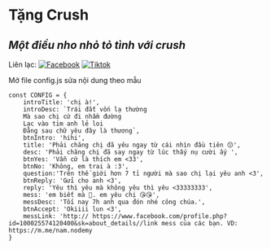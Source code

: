 # Tặng Crush
## _Một điều nho nhỏ tỏ tình với crush_

Liên lạc: 
[![Facebook](https://i.imgur.com/GRqy96ts.jpg)](https://www.facebook.com/nam.nodemy)
[![Tiktok](https://i.imgur.com/Nbfl1E7t.jpg)](https://www.tiktok.com/@manindev)

Mở file config.js sửa nội dung theo mẫu
```
const CONFIG = {
    introTitle: 'chị à!',
    introDesc: `Trái đất vốn lạ thường
    Mà sao chị cứ đi nhầm đường
    Lạc vào tim anh lẻ loi
    Đằng sau chữ yêu đây là thương`,
    btnIntro: 'hihi',
    title: 'Phải chăng chị đã yêu ngay từ cái nhìn đầu tiên 😙',
    desc: 'Phải chăng chị đã say ngay từ lúc thấy nụ cười ấy ',
    btnYes: 'Vẫn cứ là thích em <33',
    btnNo: 'Không, em trai à :3',
    question:'Trên thế giới hơn 7 tỉ người mà sao chị lại yêu anh <3',
    btnReply: 'Gửi cho anh <3',
    reply: 'Yêu thì yêu mà không yêu thì yêu <33333333',
    mess: 'em biết mà 🥰. em yêu chị 😘😘',
    messDesc: 'Tối nay 7h anh qua đón nhé công chúa.',
    btnAccept: 'Okiiii lun <3',
    messLink: 'http:// https://www.facebook.com/profile.php?id=100025574120400&sk=about_details//link mess của các bạn. VD: https://m.me/nam.nodemy
}
```

